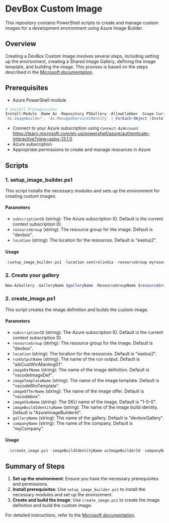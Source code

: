 # DevBox Custom Image
This repository contains PowerShell scripts to create and manage custom images for a development environment using Azure Image Builder.

## Overview

Creating a DevBox Custom Image involves several steps, including setting up the environment, creating a Shared Image Gallery, defining the image template, and building the image. This process is based on the steps described in the [Microsoft documentation](https://learn.microsoft.com/en-us/azure/dev-box/how-to-customize-devbox-azure-image-builder).

## Prerequisites

- Azure PowerShell module

```powershell
# Install Prerequisites
Install-Module -Name Az -Repository PSGallery -AllowClobber -Scope CurrentUser
'Az.ImageBuilder', 'Az.ManagedServiceIdentity' | ForEach-Object {Install-Module -Name $_ -AllowPrerelease}
```

- Connect to your Azure subscription using `Connect-AzAccount` https://learn.microsoft.com/en-us/powershell/azure/authenticate-interactive?view=azps-13.1.0
- Azure subscription
- Appropriate permissions to create and manage resources in Azure

## Scripts

### 1. setup_image_builder.ps1

This script installs the necessary modules and sets up the environment for creating custom images.

#### Parameters

- `subscriptionID` (string): The Azure subscription ID. Default is the current context subscription ID.
- `resourceGroup` (string): The resource group for the image. Default is "devbox".
- `location` (string): The location for the resources. Default is "eastus2".

#### Usage

```powershell
.\setup_image_builder.ps1 -location centralindia -resourceGroup myresourceGroup
```

### 2. Create your gallery
```powershell
New-AzGallery -GalleryName $galleryName -ResourceGroupName $resourceGroup -Location $locationAzure
```

### 2. create_image.ps1

This script creates the image definition and builds the custom image.

#### Parameters

- `subscriptionID` (string): The Azure subscription ID. Default is the current context subscription ID.
- `resourceGroup` (string): The resource group for the image. Default is "devbox".
- `location` (string): The location for the resources. Default is "eastus2".
- `runOutputName` (string): The name of the run output. Default is "aibCustWinManImg01".
- `imageDefName` (string): The name of the image definition. Default is "vscodeImageDef".
- `imageTemplateName` (string): The name of the image template. Default is "vscodeWinTemplate".
- `imageOfferName` (string): The name of the image offer. Default is "vscodebox".
- `imageSkuName` (string): The SKU name of the image. Default is "1-0-0".
- `imageBuildIdentityName` (string): The name of the image build identity. Default is "AzureImageBuilderId".
- `galleryName` (string): The name of the gallery. Default is "devboxGallery".
- `companyName` (string): The name of the company. Default is "myCompany".

#### Usage

```powershell
 .\create_image.ps1 -imageBuildIdentityName azImageBuilderId -companyName myCompany -galleryName schneidergallery -skipGalleryCreation $false
```

## Summary of Steps

1. **Set up the environment**: Ensure you have the necessary prerequisites and permissions.
2. **Install prerequisites**: Use `setup_image_builder.ps1` to install the necessary modules and set up the environment.
3. **Create and build the image**: Use `create_image.ps1` to create the image definition and build the custom image.

For detailed instructions, refer to the [Microsoft documentation](https://learn.microsoft.com/en-us/azure/dev-box/how-to-customize-devbox-azure-image-builder).

